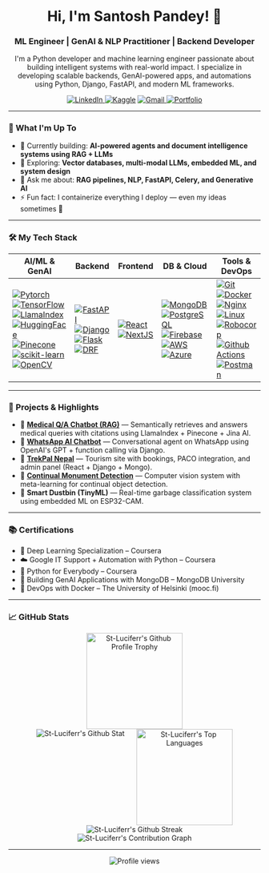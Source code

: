 <div align="center">
  <h1>Hi, I'm Santosh Pandey! 👋</h1>
  <h3>ML Engineer | GenAI & NLP Practitioner | Backend Developer</h3>

  <p>
    I'm a Python developer and machine learning engineer passionate about building intelligent systems with real-world impact. I specialize in developing scalable backends, GenAI-powered apps, and automations using Python, Django, FastAPI, and modern ML frameworks.
  </p>

  <p>
    <a href="https://linkedin.com/in/santosh-pandey-83629a1b0" target="_blank">
      <img src="https://img.shields.io/badge/LinkedIn-0077B5?style=for-the-badge&logo=linkedin&logoColor=white" alt="LinkedIn"/>
    </a>
    <a href="https://www.kaggle.com/suntoss" target="_blank"><img src="https://img.shields.io/badge/Kaggle-20BEFF?style=for-the-badge&logo=Kaggle&logoColor=white" alt="Kaggle"/></a>
    <a href="mailto:suntoss.pandey@gmail.com">
      <img src="https://img.shields.io/badge/Gmail-D14836?style=for-the-badge&logo=gmail&logoColor=white" alt="Gmail"/>
    </a>
    <a href="http://pandeysantosh.com.np" target="_blank">
      <img src="https://img.shields.io/badge/Website-000?style=for-the-badge&logo=About.me&logoColor=white" alt="Portfolio"/>
    </a>
  </p>
</div>

---

### 🚀 What I'm Up To

- 🔭 Currently building: **AI-powered agents and document intelligence systems using RAG + LLMs**
- 🌱 Exploring: **Vector databases, multi-modal LLMs, embedded ML, and system design**
- 💬 Ask me about: **RAG pipelines, NLP, FastAPI, Celery, and Generative AI**
- ⚡ Fun fact: I containerize everything I deploy — even my ideas sometimes 🐳

---


### 🛠️ My Tech Stack

| AI/ML & GenAI                                                                                                                                                                                                                                                                                                                                                                                                                                                                                                                                                                                                                                                                                                                                                                                                                                                                                                                                                                                                             | Backend                                                                                                                                                                                                                                                                                                                                                                                                                                                                                                                                                                      | Frontend                                                                                                                                                                                                                                                                   | DB & Cloud                                                                                                                                                                                                                                                                                                                                                                                                                                                                                                                                                                                                                                                                                                            | Tools & DevOps                                                                                                                                                                                                                                                                                                                                                                                                                                                                                                                                                                                                                                                                                                                                                                                                                                                               |
| ------------------------------------------------------------------------------------------------------------------------------------------------------------------------------------------------------------------------------------------------------------------------------------------------------------------------------------------------------------------------------------------------------------------------------------------------------------------------------------------------------------------------------------------------------------------------------------------------------------------------------------------------------------------------------------------------------------------------------------------------------------------------------------------------------------------------------------------------------------------------------------------------------------------------------------------------------------------------------------------------------------------------- | ---------------------------------------------------------------------------------------------------------------------------------------------------------------------------------------------------------------------------------------------------------------------------------------------------------------------------------------------------------------------------------------------------------------------------------------------------------------------------------------------------------------------------------------------------------------------------- | -------------------------------------------------------------------------------------------------------------------------------------------------------------------------------------------------------------------------------------------------------------------------- | --------------------------------------------------------------------------------------------------------------------------------------------------------------------------------------------------------------------------------------------------------------------------------------------------------------------------------------------------------------------------------------------------------------------------------------------------------------------------------------------------------------------------------------------------------------------------------------------------------------------------------------------------------------------------------------------------------------------- | ---------------------------------------------------------------------------------------------------------------------------------------------------------------------------------------------------------------------------------------------------------------------------------------------------------------------------------------------------------------------------------------------------------------------------------------------------------------------------------------------------------------------------------------------------------------------------------------------------------------------------------------------------------------------------------------------------------------------------------------------------------------------------------------------------------------------------------------------------------------------------- |
| [![Pytorch](https://img.shields.io/badge/PyTorch-%23EE4C2C.svg?style=for-the-badge&logo=PyTorch&logoColor=white)](https://pytorch.org/) [![TensorFlow](https://img.shields.io/badge/TensorFlow-%23FF6F00.svg?style=for-the-badge\&logo=TensorFlow\&logoColor=white)](https://www.tensorflow.org/)  [![LlamaIndex](https://img.shields.io/badge/LlamaIndex-1A1A1A?style=for-the-badge\&logo=ollama&logoColor=white)](https://www.llamaindex.ai/) [![HuggingFace](https://img.shields.io/badge/HuggingFace-%23FFD21F.svg?style=for-the-badge\&logo=huggingface\&logoColor=black)](https://huggingface.co/) [![Pinecone](https://img.shields.io/badge/Pinecone-45B5E7?style=for-the-badge\&logoColor=white)](https://www.pinecone.io/) [![scikit-learn](https://img.shields.io/badge/Scikit--learn-F7931E?style=for-the-badge\&logo=scikit-learn\&logoColor=white)](https://scikit-learn.org/)[![OpenCV](https://img.shields.io/badge/OpenCV-27338e?style=for-the-badge\&logo=OpenCV\&logoColor=white)](https://opencv.org/) | [![FastAPI](https://img.shields.io/badge/FastAPI-009688?style=for-the-badge\&logo=fastapi\&logoColor=white)](https://fastapi.tiangolo.com/) [![Django](https://img.shields.io/badge/Django-092E20?style=for-the-badge\&logo=django\&logoColor=white)](https://www.djangoproject.com/) [![Flask](https://img.shields.io/badge/Flask-000000?style=for-the-badge\&logo=flask\&logoColor=white)](https://flask.palletsprojects.com/) [![DRF](https://img.shields.io/badge/DRF-FF1700?style=for-the-badge\&logo=django\&logoColor=white)](https://www.django-rest-framework.org/) | [![React](https://img.shields.io/badge/React-%2320232a.svg?style=for-the-badge\&logo=react\&logoColor=%2361DAFB)](https://reactjs.org/) [![NextJS](https://img.shields.io/badge/Next.js-000000?style=for-the-badge\&logo=nextdotjs\&logoColor=white)](https://nextjs.org/) | [![MongoDB](https://img.shields.io/badge/MongoDB-4EA94B?style=for-the-badge\&logo=mongodb\&logoColor=white)](https://www.mongodb.com/) [![PostgreSQL](https://img.shields.io/badge/PostgreSQL-336791?style=for-the-badge\&logo=postgresql\&logoColor=white)](https://www.postgresql.org/) [![Firebase](https://img.shields.io/badge/Firebase-FFCA28?style=for-the-badge\&logo=firebase\&logoColor=black)](https://firebase.google.com/) [![AWS](https://img.shields.io/badge/AWS-232F3E?style=for-the-badge\&logo=amazonaws\&logoColor=white)](https://aws.amazon.com/) [![Azure](https://img.shields.io/badge/Azure-0078D4?style=for-the-badge\&logo=microsoftazure\&logoColor=white)](https://azure.microsoft.com/) | [![Git](https://img.shields.io/badge/Git-F05032?style=for-the-badge\&logo=git\&logoColor=white)](https://git-scm.com/) [![Docker](https://img.shields.io/badge/Docker-2496ED?style=for-the-badge\&logo=docker\&logoColor=white)](https://www.docker.com/) [![Nginx](https://img.shields.io/badge/Nginx-009639?style=for-the-badge\&logo=nginx\&logoColor=white)](https://nginx.org/) [![Linux](https://img.shields.io/badge/Linux-FCC624?style=for-the-badge\&logo=linux\&logoColor=black)](https://www.kernel.org/)  [![Robocorp](https://img.shields.io/badge/Robocorp--RPA-2E7DD3?style=for-the-badge\&logoColor=white)]()[![Github Actions](https://img.shields.io/badge/Github--Actions-2088FF?style=for-the-badge\&logo=githubactions&logoColor=white)]() [![Postman](https://img.shields.io/badge/Postman-FF6C37?style=for-the-badge&logo=Postman&logoColor=white)]() |

---


### 🧠 Projects & Highlights

- 🔹 **[Medical Q/A Chatbot (RAG)](https://github.com/St-Luciferr/Q-A-Chatbot)** — Semantically retrieves and answers medical queries with citations using LlamaIndex + Pinecone + Jina AI.
- 🔹 **[WhatsApp AI Chatbot](https://github.com/St-Luciferr/Whatsapp-Agent)** — Conversational agent on WhatsApp using OpenAI's GPT + function calling via Django.
- 🔹 **[TrekPal Nepal](https://trekpalnepal.com)** — Tourism site with bookings, PACO integration, and admin panel (React + Django + Mongo).
- 🔹 **[Continual Monument Detection](https://github.com/St-Luciferr/Continual-Monument-Detection)** — Computer vision system with meta-learning for continual object detection.
- 🔹 **Smart Dustbin (TinyML)** — Real-time garbage classification system using embedded ML on ESP32-CAM.

---

### 📚 Certifications

- 🧠 Deep Learning Specialization – Coursera  
- ☁️ Google IT Support + Automation with Python – Coursera  
- 🧰 Python for Everybody – Coursera  
- 🧩 Building GenAI Applications with MongoDB – MongoDB University 
- 🐳 DevOps with Docker – The University of Helsinki (mooc.fi)

---

### 📈 GitHub Stats

<div align="center">
  <img src="https://github-profile-trophy-ou5r1wvbk-ryo-ma-s-team.vercel.app/api?username=St-Luciferr&show_icons=true&theme=tokyonight&count_private=true&include_all_commits=true" height="192px" 
  alt="St-Luciferr's Github Profile Trophy"/>
</div>
<div align="center">
  <span style="display: inline-block; vertical-align: top; margin: 0 10px;">
  <img src="https://github-readme-stats.vercel.app/api?username=St-Luciferr&show_icons=true&theme=github_dark" 
  alt="St-Luciferr's Github Stat"
  />
</span>
  <span style="display: inline-block; vertical-align: top; margin: 0 10px;">
    <img 
      src="https://github-readme-stats.vercel.app/api/top-langs/?username=St-Luciferr&layout=compact&theme=github_dark&langs_count=8&hide=html,css" 
      alt="St-Luciferr's Top Languages"
      height="192px"
    />
  </span>
</div>

<div align="center">
  <img src="https://github-readme-streak-stats-chi-nine.vercel.app/?user=St-Luciferr&theme=tokyonight" 
  alt="St-Luciferr's Github Streak"/>
  
</div>


<div align="center">
  <img src="https://github-readme-activity-graph.vercel.app/graph?username=St-Luciferr&theme=tokyo-night&hide_border=true&area=true" 
  alt="St-Luciferr's Contribution Graph"/>
</div>

---

<!-- ### 📌 Pinned Projects

<div align="center">
  <a href="https://github.com/St-Luciferr/Q-A-Chatbot">
    <img src="https://github-readme-stats.vercel.app/api/pin/?username=St-Luciferr&repo=Q-A-Chatbot&layout=compact&theme=dracula" />
  </a>
  <a href="https://github.com/St-Luciferr/Whatsapp-Agent">
    <img src="https://github-readme-stats.vercel.app/api/pin/?username=St-Luciferr&repo=Whatsapp-Agent&layout=compact&theme=dracula&show_owner=true" />
  </a>
</div> -->

<p align="center">
  <img src="https://komarev.com/ghpvc/?username=St-Luciferr&label=Profile%20Views&color=brightgreen&style=flat-square&base=100&abbreviated=true" alt="Profile views" />
</p>
